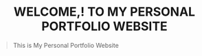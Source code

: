 # <div align="center">WELCOME,! TO MY PERSONAL PORTFOLIO WEBSITE</div>

> This is My Personal Portfolio Website
